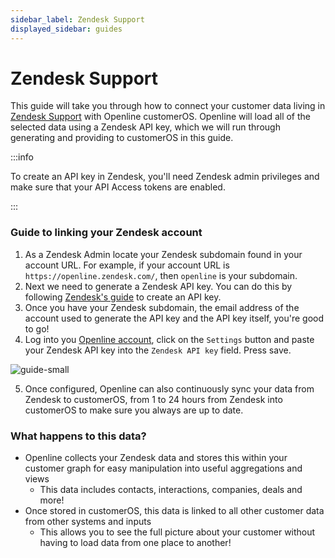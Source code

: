 ```yaml
---
sidebar_label: Zendesk Support
displayed_sidebar: guides
---
```


# Zendesk Support

This guide will take you through how to connect your customer data living in [Zendesk Support][zendesk] with Openline customerOS. Openline will load all of the selected data using a Zendesk API key, which we will run through generating and providing to customerOS in this guide.
 
:::info 

To create an API key in Zendesk, you'll need Zendesk admin privileges and make sure that your API Access tokens are enabled. 

:::

### Guide to linking your Zendesk account

1. As a Zendesk Admin locate your Zendesk subdomain found in your account URL. 
For example, if your account URL is `https://openline.zendesk.com/`, then `openline` is your subdomain.
2. Next we need to generate a Zendesk API key. You can do this by following [Zendesk's guide][zendesk-api-guide] to create an API key.
3. Once you have your Zendesk subdomain, the email address of the account used to generate the API key and the API key itself, you're good to go!
4. Log into you [Openline account][openline], click on the `Settings` button and paste your Zendesk API key into the `Zendesk API key` field.  Press save.

![guide-small](@site/static/img/guides/zendesk/openline-settings.png)

5. Once configured, Openline can also continuously sync your data from Zendesk to customerOS, from 1 to 24 hours from Zendesk into customerOS to make sure you always are up to date.

<!--- TODO: update with sync details ---->

### What happens to this data?

- Openline collects your Zendesk data and stores this within your customer graph for easy manipulation into useful aggregations and views
  - This data includes contacts, interactions, companies, deals and more!
- Once stored in customerOS, this data is linked to all other customer data from other systems and inputs
  - This allows you to see the full picture about your customer without having to load data from one place to another!

<!--- References ---->

[zendesk]: https://www.zendesk.co.uk/service/
[zendesk-api-guide]: https://support.zendesk.com/hc/en-us/articles/4408889192858-Generating-a-new-API-token
[openline]: https://app.customeros.ai